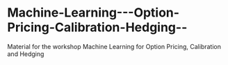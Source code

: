 # Machine-Learning---Option-Pricing-Calibration-Hedging--
Material for the workshop Machine Learning for Option Pricing, Calibration and Hedging
